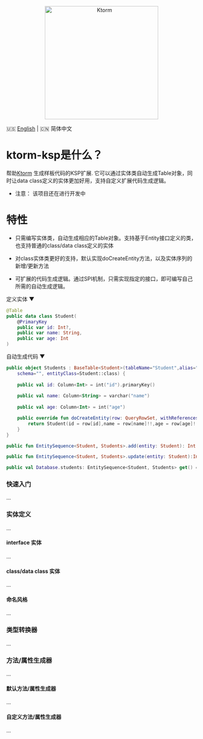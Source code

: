 <p align="center">
    <img src="https://raw.githubusercontent.com/kotlin-orm/ktorm-docs/master/source/images/logo-full.png" alt="Ktorm" width="300" />
</p>

:us: [English](README.md) | :cn: 简体中文

# ktorm-ksp是什么？
帮助[Ktorm](https://github.com/kotlin-orm/ktorm) 生成样板代码的KSP扩展. 它可以通过实体类自动生成Table对象，同时让data class定义的实体更加好用，支持自定义扩展代码生成逻辑。 

- 注意： 该项目还在进行开发中

# 特性

- 只需编写实体类，自动生成相应的Table对象。支持基于Entity接口定义的类，也支持普通的class/data class定义的实体

- 对class实体类更好的支持，默认实现doCreateEntity方法，以及实体序列的新增/更新方法

- 可扩展的代码生成逻辑。通过SPI机制，只需实现指定的接口，即可编写自己所需的自动生成逻辑。

定义实体 ▼
```kotlin
@Table
public data class Student(
    @PrimaryKey
    public var id: Int?,
    public var name: String,
    public var age: Int
)
```
自动生成代码 ▼
```kotlin
public object Students : BaseTable<Student>(tableName="Student",alias="", catalog="",
    schema="", entityClass=Student::class) {
        
    public val id: Column<Int> = int("id").primaryKey()
    
    public val name: Column<String> = varchar("name")
    
    public val age: Column<Int> = int("age")

    public override fun doCreateEntity(row: QueryRowSet, withReferences: Boolean): Student {
        return Student(id = row[id],name = row[name]!!,age = row[age]!!,)
    }
}

public fun EntitySequence<Student, Students>.add(entity: Student): Int { /*此处省略具体实现*/ }

public fun EntitySequence<Student, Students>.update(entity: Student):Int { /*此处省略具体实现*/ }

public val Database.students: EntitySequence<Student, Students> get() = this.sequenceOf(Students)
```

### 快速入门

...

### 实体定义

...

#### interface 实体

...

#### class/data class 实体

...

#### 命名风格

...

### 类型转换器

...

### 方法/属性生成器

...

#### 默认方法/属性生成器

...

#### 自定义方法/属性生成器

...